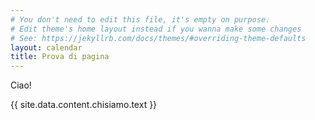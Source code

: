 ```yaml
---
# You don't need to edit this file, it's empty on purpose.
# Edit theme's home layout instead if you wanna make some changes
# See: https://jekyllrb.com/docs/themes/#overriding-theme-defaults
layout: calendar
title: Prova di pagina
---
```


Ciao!

{{ site.data.content.chisiamo.text }}
